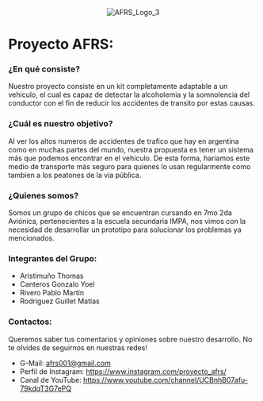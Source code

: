 <div align="center">
  
  ![AFRS_Logo_3](https://user-images.githubusercontent.com/82232036/144950306-3930c7e7-9327-4ec7-b23b-bdb8905ed345.jpg)

</div>

# Proyecto AFRS:

### ¿En qué consiste?
Nuestro proyecto consiste en un kit completamente adaptable a un vehiculo, el cual es capaz de detectar la alcoholemia y la somnolencia del conductor con el fin de reducir los accidentes de transito por estas causas.

### ¿Cuál es nuestro objetivo?
Al ver los altos numeros de accidentes de trafico que hay en argentina como en muchas partes del mundo, nuestra propuesta es tener un sistema más que podemos encontrar en el vehiculo. De esta forma, hariamos este medio de transporte más seguro para quienes lo usan regularmente como tambien a los peatones de la via pública.

### ¿Quienes somos?
Somos un grupo de chicos que se encuentran cursando en 7mo 2da Aviónica, pertenecientes a la escuela secundaria IMPA, nos vimos con la necesidad de desarrollar un prototipo para solucionar los problemas ya mencionados.

### Integrantes del Grupo:
- Aristimuño Thomas
- Canteros Gonzalo Yoel
- Rivero Pablo Martín
- Rodriguez Guillet Matías

### Contactos:
Queremos saber tus comentarios y opiniones sobre nuestro desarrollo. No te olvides de seguirnos en nuestras redes!

- G-Mail: afrs001@gmail.com
- Perfil de Instagram: https://www.instagram.com/proyecto_afrs/
- Canal de YouTube: https://www.youtube.com/channel/UCBnhB07afu-79kdqT3G7ePQ

